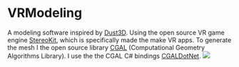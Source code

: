 # VRModeling
A modeling software inspired by [Dust3D](https://dust3d.org/). 
Using the open source VR game engine [StereoKit](https://github.com/StereoKit/StereoKit), which is specifically made the make VR apps.
To generate the mesh I the open source library [CGAL](https://www.cgal.org/) (Computational Geometry Algorithms Library).
I use the the CGAL C# bindings [CGALDotNet](https://github.com/Scrawk/CGALDotNet).
![](img/AddingPoints.gif)